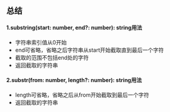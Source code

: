 ## 总结
#### 1.substring(start: number, end?: number): string用法
  + 字符串索引值从0开始  
  + end可省略，省略之后字符串从start开始截取直到最后一个字符 
  + 截取的范围不包括end处的字符 
  + 返回截取的字符串
#### 2.substr(from: number, length?: number): string用法  
  + length可省略，省略之后从from开始截取到最后一个字符
  + 返回截取的字符串
